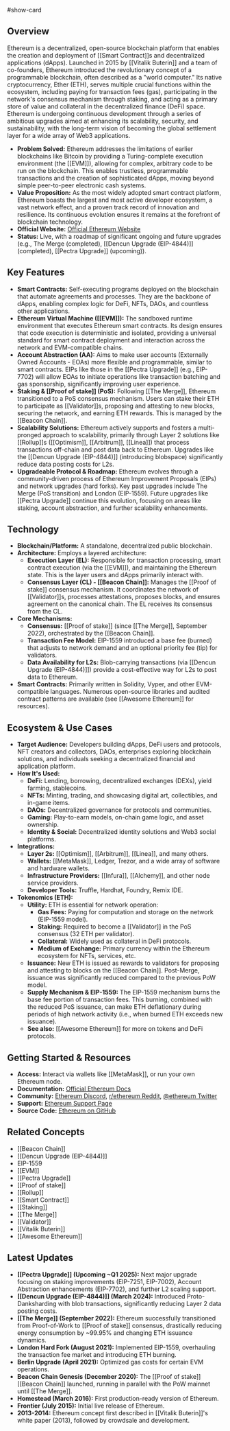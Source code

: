 #show-card

## Overview

Ethereum is a decentralized, open-source blockchain platform that enables the creation and deployment of [[Smart Contract]]s and decentralized applications (dApps). Launched in 2015 by [[Vitalik Buterin]] and a team of co-founders, Ethereum introduced the revolutionary concept of a programmable blockchain, often described as a "world computer." Its native cryptocurrency, Ether (ETH), serves multiple crucial functions within the ecosystem, including paying for transaction fees (gas), participating in the network's consensus mechanism through staking, and acting as a primary store of value and collateral in the decentralized finance (DeFi) space. Ethereum is undergoing continuous development through a series of ambitious upgrades aimed at enhancing its scalability, security, and sustainability, with the long-term vision of becoming the global settlement layer for a wide array of Web3 applications.

- **Problem Solved:** Ethereum addresses the limitations of earlier blockchains like Bitcoin by providing a Turing-complete execution environment (the [[EVM]]), allowing for complex, arbitrary code to be run on the blockchain. This enables trustless, programmable transactions and the creation of sophisticated dApps, moving beyond simple peer-to-peer electronic cash systems.
- **Value Proposition:** As the most widely adopted smart contract platform, Ethereum boasts the largest and most active developer ecosystem, a vast network effect, and a proven track record of innovation and resilience. Its continuous evolution ensures it remains at the forefront of blockchain technology.
- **Official Website:** [Official Ethereum Website](https://ethereum.org)
- **Status:** Live, with a roadmap of significant ongoing and future upgrades (e.g., The Merge (completed), [[Dencun Upgrade (EIP-4844)]] (completed), [[Pectra Upgrade]] (upcoming)).

## Key Features

- **Smart Contracts:** Self-executing programs deployed on the blockchain that automate agreements and processes. They are the backbone of dApps, enabling complex logic for DeFi, NFTs, DAOs, and countless other applications.
- **Ethereum Virtual Machine ([[EVM]]):** The sandboxed runtime environment that executes Ethereum smart contracts. Its design ensures that code execution is deterministic and isolated, providing a universal standard for smart contract deployment and interaction across the network and EVM-compatible chains.
- **Account Abstraction (AA):** Aims to make user accounts (Externally Owned Accounts - EOAs) more flexible and programmable, similar to smart contracts. EIPs like those in the [[Pectra Upgrade]] (e.g., EIP-7702) will allow EOAs to initiate operations like transaction batching and gas sponsorship, significantly improving user experience.
- **Staking & [[Proof of stake]] (PoS):** Following [[The Merge]], Ethereum transitioned to a PoS consensus mechanism. Users can stake their ETH to participate as [[Validator]]s, proposing and attesting to new blocks, securing the network, and earning ETH rewards. This is managed by the [[Beacon Chain]].
- **Scalability Solutions:** Ethereum actively supports and fosters a multi-pronged approach to scalability, primarily through Layer 2 solutions like [[Rollup]]s ([[Optimism]], [[Arbitrum]], [[Linea]]) that process transactions off-chain and post data back to Ethereum. Upgrades like the [[Dencun Upgrade (EIP-4844)]] (introducing blobspace) significantly reduce data posting costs for L2s.
- **Upgradeable Protocol & Roadmap:** Ethereum evolves through a community-driven process of Ethereum Improvement Proposals (EIPs) and network upgrades (hard forks). Key past upgrades include The Merge (PoS transition) and London (EIP-1559). Future upgrades like [[Pectra Upgrade]] continue this evolution, focusing on areas like staking, account abstraction, and further scalability enhancements.

## Technology

- **Blockchain/Platform:** A standalone, decentralized public blockchain.
- **Architecture:** Employs a layered architecture:
  - **Execution Layer (EL):** Responsible for transaction processing, smart contract execution (via the [[EVM]]), and maintaining the Ethereum state. This is the layer users and dApps primarily interact with.
  - **Consensus Layer (CL) - [[Beacon Chain]]:** Manages the [[Proof of stake]] consensus mechanism. It coordinates the network of [[Validator]]s, processes attestations, proposes blocks, and ensures agreement on the canonical chain. The EL receives its consensus from the CL.
- **Core Mechanisms:**
  - **Consensus:** [[Proof of stake]] (since [[The Merge]], September 2022), orchestrated by the [[Beacon Chain]].
  - **Transaction Fee Model:** EIP-1559 introduced a base fee (burned) that adjusts to network demand and an optional priority fee (tip) for validators.
  - **Data Availability for L2s:** Blob-carrying transactions (via [[Dencun Upgrade (EIP-4844)]]) provide a cost-effective way for L2s to post data to Ethereum.
- **Smart Contracts:** Primarily written in Solidity, Vyper, and other EVM-compatible languages. Numerous open-source libraries and audited contract patterns are available (see [[Awesome Ethereum]] for resources).

## Ecosystem & Use Cases

- **Target Audience:** Developers building dApps, DeFi users and protocols, NFT creators and collectors, DAOs, enterprises exploring blockchain solutions, and individuals seeking a decentralized financial and application platform.
- **How It's Used:**
  - **DeFi:** Lending, borrowing, decentralized exchanges (DEXs), yield farming, stablecoins.
  - **NFTs:** Minting, trading, and showcasing digital art, collectibles, and in-game items.
  - **DAOs:** Decentralized governance for protocols and communities.
  - **Gaming:** Play-to-earn models, on-chain game logic, and asset ownership.
  - **Identity & Social:** Decentralized identity solutions and Web3 social platforms.
- **Integrations:**
  - **Layer 2s:** [[Optimism]], [[Arbitrum]], [[Linea]], and many others.
  - **Wallets:** [[MetaMask]], Ledger, Trezor, and a wide array of software and hardware wallets.
  - **Infrastructure Providers:** [[Infura]], [[Alchemy]], and other node service providers.
  - **Developer Tools:** Truffle, Hardhat, Foundry, Remix IDE.
- **Tokenomics (ETH):**
  - **Utility:** ETH is essential for network operation:
    - **Gas Fees:** Paying for computation and storage on the network (EIP-1559 model).
    - **Staking:** Required to become a [[Validator]] in the PoS consensus (32 ETH per validator).
    - **Collateral:** Widely used as collateral in DeFi protocols.
    - **Medium of Exchange:** Primary currency within the Ethereum ecosystem for NFTs, services, etc.
  - **Issuance:** New ETH is issued as rewards to validators for proposing and attesting to blocks on the [[Beacon Chain]]. Post-Merge, issuance was significantly reduced compared to the previous PoW model.
  - **Supply Mechanism & EIP-1559:** The EIP-1559 mechanism burns the base fee portion of transaction fees. This burning, combined with the reduced PoS issuance, can make ETH deflationary during periods of high network activity (i.e., when burned ETH exceeds new issuance).
  - **See also:** [[Awesome Ethereum]] for more on tokens and DeFi protocols.

## Getting Started & Resources

- **Access:** Interact via wallets like [[MetaMask]], or run your own Ethereum node.
- **Documentation:** [Official Ethereum Docs](https://ethereum.org/en/developers/docs/)
- **Community:** [Ethereum Discord](https://discord.com/invite/CetY6Y4), [r/ethereum Reddit](https://reddit.com/r/ethereum), [@ethereum Twitter](https://twitter.com/ethereum)
- **Support:** [Ethereum Support Page](https://support.ethereum.org/)
- **Source Code:** [Ethereum on GitHub](https://github.com/ethereum)

## Related Concepts

- [[Beacon Chain]]
- [[Dencun Upgrade (EIP-4844)]]
- EIP-1559
- [[EVM]]
- [[Pectra Upgrade]]
- [[Proof of stake]]
- [[Rollup]]
- [[Smart Contract]]
- [[Staking]]
- [[The Merge]]
- [[Validator]]
- [[Vitalik Buterin]]
- [[Awesome Ethereum]]

## Latest Updates

- **[[Pectra Upgrade]] (Upcoming ~Q1 2025):** Next major upgrade focusing on staking improvements (EIP-7251, EIP-7002), Account Abstraction enhancements (EIP-7702), and further L2 scaling support.
- **[[Dencun Upgrade (EIP-4844)]] (March 2024):** Introduced Proto-Danksharding with blob transactions, significantly reducing Layer 2 data posting costs.
- **[[The Merge]] (September 2022):** Ethereum successfully transitioned from Proof-of-Work to [[Proof of stake]] consensus, drastically reducing energy consumption by ~99.95% and changing ETH issuance dynamics.
- **London Hard Fork (August 2021):** Implemented EIP-1559, overhauling the transaction fee market and introducing ETH burning.
- **Berlin Upgrade (April 2021):** Optimized gas costs for certain EVM operations.
- **Beacon Chain Genesis (December 2020):** The [[Proof of stake]] [[Beacon Chain]] launched, running in parallel with the PoW mainnet until [[The Merge]].
- **Homestead (March 2016):** First production-ready version of Ethereum.
- **Frontier (July 2015):** Initial live release of Ethereum.
- **2013-2014:** Ethereum concept first described in [[Vitalik Buterin]]'s white paper (2013), followed by crowdsale and development.
